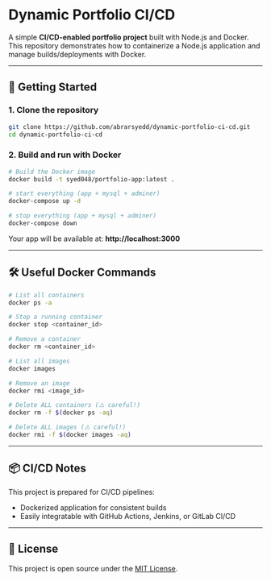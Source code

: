 # Dynamic Portfolio CI/CD

A simple **CI/CD-enabled portfolio project** built with Node.js and Docker.  
This repository demonstrates how to containerize a Node.js application and manage builds/deployments with Docker.

---

## 🚀 Getting Started

### 1. Clone the repository
```bash
git clone https://github.com/abrarsyedd/dynamic-portfolio-ci-cd.git
cd dynamic-portfolio-ci-cd
```

### 2. Build and run with Docker
```bash
# Build the Docker image
docker build -t syed048/portfolio-app:latest .

# start everything (app + mysql + adminer)
docker-compose up -d

# stop everything (app + mysql + adminer)
docker-compose down
```

Your app will be available at: **http://localhost:3000**

---

## 🛠 Useful Docker Commands

```bash
# List all containers
docker ps -a

# Stop a running container
docker stop <container_id>

# Remove a container
docker rm <container_id>

# List all images
docker images

# Remove an image
docker rmi <image_id>

# Delete ALL containers (⚠️ careful!)
docker rm -f $(docker ps -aq)

# Delete ALL images (⚠️ careful!)
docker rmi -f $(docker images -aq)
```

---

## 📦 CI/CD Notes
This project is prepared for CI/CD pipelines:
- Dockerized application for consistent builds
- Easily integratable with GitHub Actions, Jenkins, or GitLab CI/CD

---

## 📜 License
This project is open source under the [MIT License](LICENSE).
